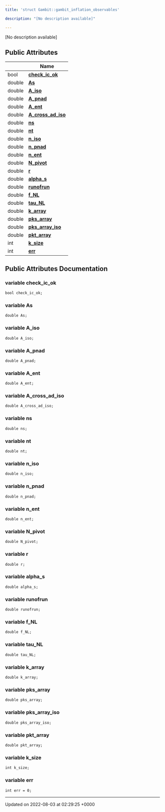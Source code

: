 ```yaml
---
title: 'struct Gambit::gambit_inflation_observables'

description: "[No description available]"

---
```









[No description available]

## Public Attributes

|                | Name           |
| -------------- | -------------- |
| bool | **[check_ic_ok](/documentation/code/colliderbit_development/classes/structgambit_1_1gambit__inflation__observables/#variable-check-ic-ok)**  |
| double | **[As](/documentation/code/colliderbit_development/classes/structgambit_1_1gambit__inflation__observables/#variable-as)**  |
| double | **[A_iso](/documentation/code/colliderbit_development/classes/structgambit_1_1gambit__inflation__observables/#variable-a-iso)**  |
| double | **[A_pnad](/documentation/code/colliderbit_development/classes/structgambit_1_1gambit__inflation__observables/#variable-a-pnad)**  |
| double | **[A_ent](/documentation/code/colliderbit_development/classes/structgambit_1_1gambit__inflation__observables/#variable-a-ent)**  |
| double | **[A_cross_ad_iso](/documentation/code/colliderbit_development/classes/structgambit_1_1gambit__inflation__observables/#variable-a-cross-ad-iso)**  |
| double | **[ns](/documentation/code/colliderbit_development/classes/structgambit_1_1gambit__inflation__observables/#variable-ns)**  |
| double | **[nt](/documentation/code/colliderbit_development/classes/structgambit_1_1gambit__inflation__observables/#variable-nt)**  |
| double | **[n_iso](/documentation/code/colliderbit_development/classes/structgambit_1_1gambit__inflation__observables/#variable-n-iso)**  |
| double | **[n_pnad](/documentation/code/colliderbit_development/classes/structgambit_1_1gambit__inflation__observables/#variable-n-pnad)**  |
| double | **[n_ent](/documentation/code/colliderbit_development/classes/structgambit_1_1gambit__inflation__observables/#variable-n-ent)**  |
| double | **[N_pivot](/documentation/code/colliderbit_development/classes/structgambit_1_1gambit__inflation__observables/#variable-n-pivot)**  |
| double | **[r](/documentation/code/colliderbit_development/classes/structgambit_1_1gambit__inflation__observables/#variable-r)**  |
| double | **[alpha_s](/documentation/code/colliderbit_development/classes/structgambit_1_1gambit__inflation__observables/#variable-alpha-s)**  |
| double | **[runofrun](/documentation/code/colliderbit_development/classes/structgambit_1_1gambit__inflation__observables/#variable-runofrun)**  |
| double | **[f_NL](/documentation/code/colliderbit_development/classes/structgambit_1_1gambit__inflation__observables/#variable-f-nl)**  |
| double | **[tau_NL](/documentation/code/colliderbit_development/classes/structgambit_1_1gambit__inflation__observables/#variable-tau-nl)**  |
| double | **[k_array](/documentation/code/colliderbit_development/classes/structgambit_1_1gambit__inflation__observables/#variable-k-array)**  |
| double | **[pks_array](/documentation/code/colliderbit_development/classes/structgambit_1_1gambit__inflation__observables/#variable-pks-array)**  |
| double | **[pks_array_iso](/documentation/code/colliderbit_development/classes/structgambit_1_1gambit__inflation__observables/#variable-pks-array-iso)**  |
| double | **[pkt_array](/documentation/code/colliderbit_development/classes/structgambit_1_1gambit__inflation__observables/#variable-pkt-array)**  |
| int | **[k_size](/documentation/code/colliderbit_development/classes/structgambit_1_1gambit__inflation__observables/#variable-k-size)**  |
| int | **[err](/documentation/code/colliderbit_development/classes/structgambit_1_1gambit__inflation__observables/#variable-err)**  |

## Public Attributes Documentation

### variable check_ic_ok

```
bool check_ic_ok;
```


### variable As

```
double As;
```


### variable A_iso

```
double A_iso;
```


### variable A_pnad

```
double A_pnad;
```


### variable A_ent

```
double A_ent;
```


### variable A_cross_ad_iso

```
double A_cross_ad_iso;
```


### variable ns

```
double ns;
```


### variable nt

```
double nt;
```


### variable n_iso

```
double n_iso;
```


### variable n_pnad

```
double n_pnad;
```


### variable n_ent

```
double n_ent;
```


### variable N_pivot

```
double N_pivot;
```


### variable r

```
double r;
```


### variable alpha_s

```
double alpha_s;
```


### variable runofrun

```
double runofrun;
```


### variable f_NL

```
double f_NL;
```


### variable tau_NL

```
double tau_NL;
```


### variable k_array

```
double k_array;
```


### variable pks_array

```
double pks_array;
```


### variable pks_array_iso

```
double pks_array_iso;
```


### variable pkt_array

```
double pkt_array;
```


### variable k_size

```
int k_size;
```


### variable err

```
int err = 0;
```


-------------------------------

Updated on 2022-08-03 at 02:29:25 +0000